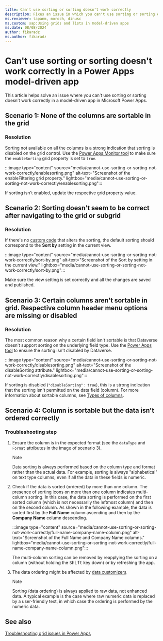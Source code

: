 ```yaml
---
title: Can't use sorting or sorting doesn't work correctly
description: Fixes an issue in which you can't use sorting or sorting doesn't work correctly in a Power Apps model-driven app.
ms.reviewer: tapanm, moroch, dinusc
ms.custom: sap:Using grids and lists in model-driven apps
ms.date: 08/08/2024
author: fikaradz
ms.author: fikaradz
---
```

# Can't use sorting or sorting doesn't work correctly in a Power Apps model-driven app

This article helps solve an issue where you can't use sorting or sorting doesn't work correctly in a model-driven app in Microsoft Power Apps.

## Scenario 1: None of the columns are sortable in the grid

### Resolution

Sorting not available on all the columns is a strong indication that sorting is disabled on the grid control. Use the [Power Apps Monitor tool](/power-apps/maker/monitor-overview) to make sure the `enableSorting` grid property is set to `true`.

:::image type="content" source="media/cannot-use-sorting-or-sorting-not-work-correctly/enablesorting.png" alt-text="Screenshot of the enableFiltering grid property." lightbox="media/cannot-use-sorting-or-sorting-not-work-correctly/enablesorting.png":::

If sorting isn't enabled, update the respective grid property value.

## Scenario 2: Sorting doesn't seem to be correct after navigating to the grid or subgrid

### Resolution

If there's no [custom code](grid-issues.md#steps-to-perform-before-starting-troubleshooting) that alters the sorting, the default sorting should correspond to the **Sort by** setting in the current view.

:::image type="content" source="media/cannot-use-sorting-or-sorting-not-work-correctly/sort-by.png" alt-text="Screenshot of the Sort by setting in the current view." lightbox="media/cannot-use-sorting-or-sorting-not-work-correctly/sort-by.png":::

Make sure the view setting is set correctly and all the changes are saved and published.

## Scenario 3: Certain columns aren't sortable in grid. Respective column header menu options are missing or disabled

### Resolution

The most common reason why a certain field isn't sortable is that Dataverse doesn't support sorting on the underlying field type. Use the [Power Apps  tool](/power-apps/maker/monitor-overview) to ensure the sorting isn't disabled by Dataverse.

:::image type="content" source="media/cannot-use-sorting-or-sorting-not-work-correctly/disablesorting.png" alt-text="Screenshot of the disableSorting attribute." lightbox="media/cannot-use-sorting-or-sorting-not-work-correctly/disablesorting.png":::

If sorting is disabled (`"disableSorting": true`), this is a strong indication that the sorting isn't permitted on the data field (column). For more information about sortable columns, see [Types of columns](/power-apps/maker/data-platform/types-of-fields).

## Scenario 4: Column is sortable but the data isn't ordered correctly

### Troubleshooting step

1. Ensure the column is in the expected format (see the `dataType` and `Format` attributes in the image of scenario 3).

   > [!NOTE]
   > Data sorting is always performed based on the column type and format rather than the actual data. For example, sorting is always "alphabetical" on text type columns, even if all the data in these fields is numeric.

2. Check if the data is sorted (ordered) by more than one column. The presence of sorting icons on more than one column indicates multi-column sorting. In this case, the data sorting is performed on the first sorted column (which is not necessarily the leftmost column) and then on the second column. As shown in the following example, the data is sorted first by the **Full Name** column ascending and then by the **Company Name** column descending.

   :::image type="content" source="media/cannot-use-sorting-or-sorting-not-work-correctly/full-name-company-name-column.png" alt-text="Screenshot of the Full Name and Company Name columns." lightbox="media/cannot-use-sorting-or-sorting-not-work-correctly/full-name-company-name-column.png":::

   The multi-column sorting can be removed by reapplying the sorting on a column (without holding the <kbd>Shift</kbd> key down) or by refreshing the app.

3. The data ordering might be affected by [data customizers](/power-apps/developer/component-framework/customize-editable-grid-control).

   > [!NOTE]
   > Sorting (data ordering) is always applied to raw data, not enhanced data. A typical example is the case where raw numeric data is replaced by a user-friendly text, in which case the ordering is performed by the numeric data.

## See also

[Troubleshooting grid issues in Power Apps](grid-issues.md)
